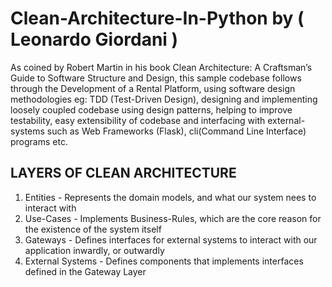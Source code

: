# Clean-Architecture-In-Python by ( Leonardo Giordani )
As coined by Robert Martin in his book Clean Architecture: A Craftsman’s Guide to Software Structure and Design, this sample codebase follows 
through the Development of a Rental Platform, using software design methodologies eg: TDD (Test-Driven Design), 
designing and implementing loosely coupled codebase using design patterns,
helping to improve testability, easy extensibility of codebase and interfacing with external-systems such as Web Frameworks (Flask), cli(Command Line Interface) 
programs etc.


## LAYERS OF CLEAN ARCHITECTURE
1. Entities - Represents the domain models, and what our system nees to interact with
2. Use-Cases - Implements Business-Rules, which are the core reason for the existence of the system itself
3. Gateways - Defines interfaces for external systems to interact with our application inwardly, or outwardly
4. External Systems - Defines components that implements interfaces defined in the Gateway Layer

